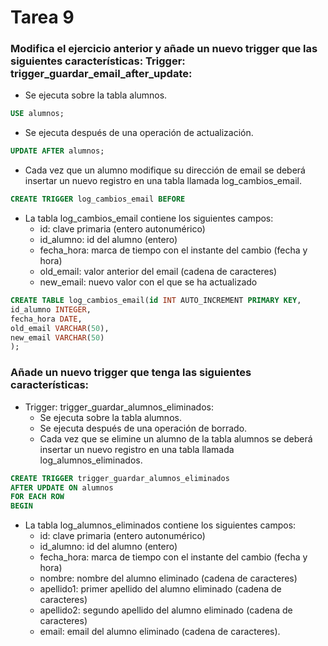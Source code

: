 # Tarea 9

### Modifica el ejercicio anterior y añade un nuevo trigger que las siguientes características: Trigger: trigger_guardar_email_after_update:

- Se ejecuta sobre la tabla alumnos.
```sql
USE alumnos;
```
- Se ejecuta después de una operación de actualización.
```sql
UPDATE AFTER alumnos;
```
- Cada vez que un alumno modifique su dirección de email se deberá insertar un nuevo registro en una tabla llamada log_cambios_email.
```sql
CREATE TRIGGER log_cambios_email BEFORE

```
- La tabla log_cambios_email contiene los siguientes campos:
  - id: clave primaria (entero autonumérico)
  - id_alumno: id del alumno (entero)
  - fecha_hora: marca de tiempo con el instante del cambio (fecha y hora)
  - old_email: valor anterior del email (cadena de caracteres)
  - new_email: nuevo valor con el que se ha actualizado
```sql
CREATE TABLE log_cambios_email(id INT AUTO_INCREMENT PRIMARY KEY,
id_alumno INTEGER,
fecha_hora DATE,
old_email VARCHAR(50),
new_email VARCHAR(50)
);
```
### Añade un nuevo trigger que tenga las siguientes características:

- Trigger: trigger_guardar_alumnos_eliminados:
  - Se ejecuta sobre la tabla alumnos.
  - Se ejecuta después de una operación de borrado.
  - Cada vez que se elimine un alumno de la tabla alumnos se deberá insertar un nuevo registro en una tabla llamada log_alumnos_eliminados.
```sql
CREATE TRIGGER trigger_guardar_alumnos_eliminados
AFTER UPDATE ON alumnos
FOR EACH ROW
BEGIN

```
  - La tabla log_alumnos_eliminados contiene los siguientes campos:
    - id: clave primaria (entero autonumérico)
    - id_alumno: id del alumno (entero)
    - fecha_hora: marca de tiempo con el instante del cambio (fecha y hora)
    - nombre: nombre del alumno eliminado (cadena de caracteres)
    - apellido1: primer apellido del alumno eliminado (cadena de caracteres)
    -  apellido2: segundo apellido del alumno eliminado (cadena de caracteres)
    - email: email del alumno eliminado (cadena de caracteres).
